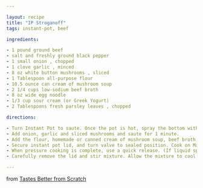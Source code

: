 ```yaml
---

layout: recipe
title: "IP Stroganoff"
tags: instant-pot, beef

ingredients:

- 1 pound ground beef
- salt and freshly ground black pepper
- 1 small onion , chopped
- 1 clove garlic , minced
- 8 oz white button mushrooms , sliced
- 1 Tablespoon all-purpose flour
- 10.5 ounce can cream of mushroom soup
- 2 1/4 cups low-sodium beef broth
- 8 oz wide egg noodle
- 1/3 cup sour cream (or Greek Yogurt)
- 2 Tablespoons fresh parsley leaves , chopped

directions:

- Turn Instant Pot to saute. Once the pot is hot, spray the bottom with cooking spray (or add a little oil), and add ground beef. Brown the meat, breaking it into small pieces as it cooks, and season it with salt and pepper. Remove any excess grease.
- Add onion, garlic and sliced mushrooms and saute for 1 minute.
- Add the flour, homemade or canned cream of mushroom soup, beef broth, and noodles and stir to combine.
- Secure instant pot lid, and turn valve to sealed position. Cook on Manual Setting or High Pressure Setting for 2 minutes.
- When pressure cooking is complete, use a quick release. (If liquid sprays from the knob, close knob, wait 30 seconds then release pressure again. You may also turn knob half way so only a small amount of steam is being released
- Carefully remove the lid and stir mixture. Allow the mixture to cool for a few minutes, then stir in sour cream, parsley, additional salt and pepper to taste.

---
```

from [Tastes Better from Scratch](https://tastesbetterfromscratch.com/instant-pot-stroganoff/)